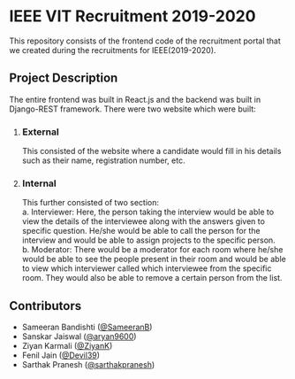 # IEEE VIT Recruitment 2019-2020

This repository consists of the frontend code of the recruitment portal that we created during the recruitments for IEEE(2019-2020).

## Project Description

The entire frontend was built in React.js and the backend was built in Django-REST framework.
There were two website which were built:  
1. ### External  
    This consisted of the website where a candidate would fill in his details such as their name, registration number, etc. 
2. ### Internal
    This further consisted of two section:  
        a. Interviewer: Here, the person taking the interview would be able to view the details of the interviewee along with the answers given to specific question. He/she would be able to call the person for the interview and would be able to assign projects to the specific person.  
        b. Moderator: There would be a moderator for each room where he/she would be able to see the people present in their room and would be able to view which interviewer called which interviewee from the specific room. They would also be able to remove a certain person from the list.

## Contributors
* Sameeran Bandishti (<a href="https://github.com/SameeranB">@SameeranB</a>)
* Sanskar Jaiswal (<a href="https://github.com/aryan9600">@aryan9600</a>)
* Ziyan Karmali (<a href="https://github.com/ZiyanK">@ZiyanK</a>)
* Fenil Jain (<a href="https://github.com/feniljain">@Devil39</a>)
* Sarthak Pranesh (<a href="https://github.com/sarthakpranesh">@sarthakpranesh</a>)

